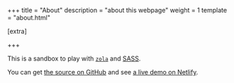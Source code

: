 +++
title = "About"
description = "about this webpage"
weight = 1
template = "about.html"

[extra]

+++

This is a sandbox to play with [`zola`] and [SASS].

You can get [the source on GitHub][src] and see [a live demo on Netlify][demo].

[`zola`]: https://getzola.org
[SASS]: https://sass-lang.com
[src]: https://github.com/bluesquall/hola-zola
[demo]: https://hola-zola.netlify.app

